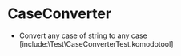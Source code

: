 # CaseConverter  
* Convert any case of string to any case  
[include:\Test\CaseConverterTest.komodotool]  
  